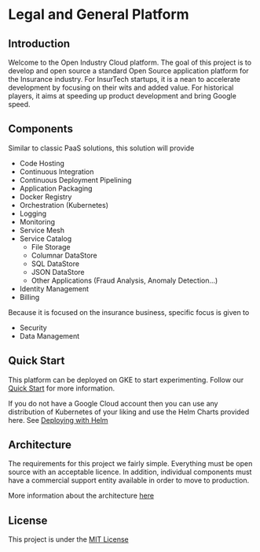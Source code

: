 # Legal and General Platform
## Introduction

Welcome to the Open Industry Cloud platform. The goal of this project is to develop and open source a standard Open Source application platform for the Insurance industry. For InsurTech startups, it is a nean to accelerate development by focusing on their wits and added value. For historical players, it aims at speeding up product development and bring Google speed. 

## Components

Similar to classic PaaS solutions, this solution will provide

* Code Hosting
* Continuous Integration
* Continuous Deployment Pipelining
* Application Packaging
* Docker Registry
* Orchestration (Kubernetes)
* Logging
* Monitoring
* Service Mesh
* Service Catalog
  * File Storage 
  * Columnar DataStore 
  * SQL DataStore 
  * JSON DataStore 
  * Other Applications (Fraud Analysis, Anomaly Detection...)
* Identity Management
* Billing 

Because it is focused on the insurance business, specific focus is given to 

* Security 
* Data Management

## Quick Start

This platform can be deployed on GKE to start experimenting. Follow our [Quick Start](/docs/quickstart.md) for more information. 

If you do not have a Google Cloud account then you can use any distribution of Kubernetes of your liking and use the Helm Charts provided here. See [Deploying with Helm](/docs/deploying-with-helm.md)

## Architecture

The requirements for this project we fairly simple. Everything must be open source with an acceptable licence. In addition, individual components must have a commercial support entity available in order to move to production.

More information about the architecture [here](/docs/architecture.md)

## License

This project is under the [MIT License](https://opensource.org/licenses/MIT)

